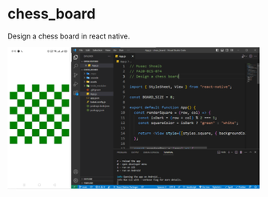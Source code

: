 # chess_board
Design a chess board in react native.

![chess board ui design](screenshots/chess_board.png)
